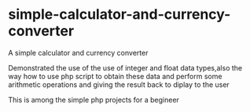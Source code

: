 # simple-calculator-and-currency-converter
A simple calculator and currency converter

Demonstrated the use of the use of integer and float data types,also the way how to use php script to obtain these data and perform some arithmetic operations and giving the result back to diplay to the user

This is among the simple php projects for a begineer
